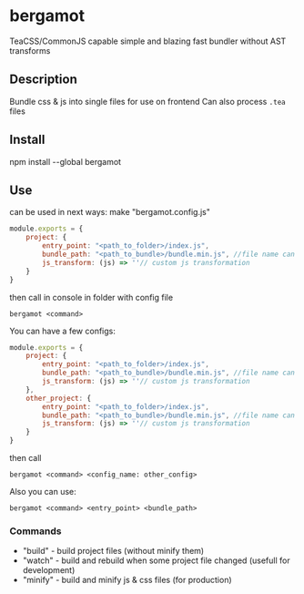 # bergamot
TeaCSS/CommonJS capable simple and blazing fast bundler without AST transforms
## Description
Bundle css & js into single files for use on frontend
Can also process `.tea` files

## Install
npm install --global bergamot 

## Use
can be used in next ways:
make "bergamot.config.js"
```javascript
module.exports = {
    project: {
        entry_point: "<path_to_folder>/index.js",
        bundle_path: "<path_to_bundle>/bundle.min.js", //file name can be changed
        js_transform: (js) => ''// custom js transformation 
    }
}
```
then call in console in folder with config file
```
bergamot <command>
```
You can have a few configs:
```javascript
module.exports = {
    project: {
        entry_point: "<path_to_folder>/index.js",
        bundle_path: "<path_to_bundle>/bundle.min.js", //file name can be changed
        js_transform: (js) => ''// custom js transformation 
    },
    other_project: {
        entry_point: "<path_to_folder>/index.js",
        bundle_path: "<path_to_bundle>/bundle.min.js", //file name can be changed
        js_transform: (js) => ''// custom js transformation 
    }
}
```
then call
```
bergamot <command> <config_name: other_config>
```
Also you can use:
```
bergamot <command> <entry_point> <bundle_path>
```

### Commands
- "build"  - build project files (without minify them)
- "watch"  - build and rebuild when some project file changed (usefull for development)
- "minify" - build and minify js & css files (for production)



